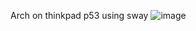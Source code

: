 Arch on thinkpad p53 using sway
![image](https://github.com/khamdany/Dotfiles/assets/30920568/cfe2b7e8-7ed6-4080-9336-26f24b136c84)
